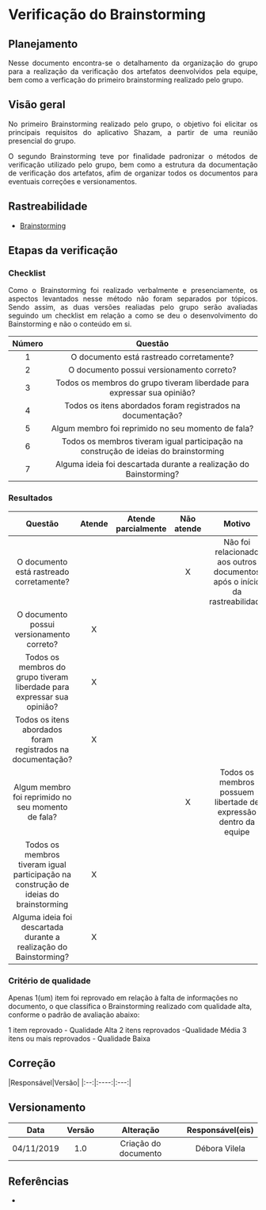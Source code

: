# Verificação do Brainstorming 

## Planejamento
<p align="justify">Nesse documento encontra-se o detalhamento da organização do grupo para a realização da verificação dos artefatos deenvolvidos pela equipe, bem como a verficação do primeiro brainstorming realizado pelo grupo.</p>

## Visão geral
<p align="justify"> No primeiro Brainstorming realizado pelo grupo, o objetivo foi elicitar os principais requisitos do aplicativo Shazam, a partir de uma reunião presencial do grupo. </p>
<p align="justify">O segundo Brainstorming teve por finalidade padronizar o métodos de verificação utilizado pelo grupo, bem como a estrutura da documentação de verificação dos artefatos, afim de organizar todos os documentos para eventuais correções e versionamentos.</p>

## Rastreabilidade

* [Brainstorming](https://requisitos-de-software.github.io/2019.2-Shazam/elicitacao/brainstorming/)

## Etapas da verificação

### Checklist

<p align="justify">Como o Brainstorming foi realizado verbalmente e presenciamente, os aspectos levantados nesse método não foram separados por tópicos. Sendo assim, as duas versões realiadas pelo grupo serão avaliadas seguindo um checklist em relação a como se deu o desenvolvimento do Bainstorming e não o conteúdo em si.</p>


|Número|Questão|
|:---:|:---:|
|1|O documento está rastreado corretamente?|
|2|O documento possui versionamento correto?|
|3|Todos os membros do grupo tiveram liberdade para expressar sua opinião?|
|4|Todos os itens abordados foram registrados na documentação?|
|5|Algum membro foi reprimido no seu momento de fala?|
|6|Todos os membros tiveram  igual participação na construção de ideias do brainstorming|
|7|Alguma ideia foi descartada durante a realização do Bainstorming?|

### Resultados

|Questão|Atende|Atende parcialmente|Não atende|Motivo|
|:---:|:---:|:---:|:---:|:---:|
|O documento está rastreado corretamente?|||X|Não foi relacionado aos outros documentos após o início da rastreabilidade|
|O documento possui versionamento correto?|X|||
|Todos os membros do grupo tiveram liberdade para expressar sua opinião?|X||||
|Todos os itens abordados foram registrados na documentação?|X||||
|Algum membro foi reprimido no seu momento de fala?|||X|Todos os membros possuem libertade de expressão dentro da equipe|
|Todos os membros tiveram  igual participação na construção de ideias do brainstorming|X||||
|Alguma ideia foi descartada durante a realização do Bainstorming?|X||||


### Critério de qualidade

Apenas 1(um) item foi reprovado em relação à falta de informações no documento, o que classifica o Brainstorming realizado com qualidade alta, conforme o padrão de avaliação abaixo:

1 item reprovado - Qualidade Alta
2 itens reprovados -Qualidade Média
3 itens ou mais reprovados - Qualidade Baixa


## Correção

|Responsável|Versão|
|:--:|:----:|:---:|

## Versionamento

|Data|Versão|Alteração|Responsável(eis)|
|:--:|:----:|:-------:|:---:|
|04/11/2019|1.0|Criação do documento|Débora Vilela| 

## Referências

*